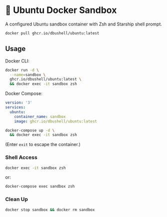 # 🐳 Ubuntu Docker Sandbox

A configured Ubuntu sandbox container with Zsh and Starship shell prompt.

```sh
docker pull ghcr.io/dbushell/ubuntu:latest
```

## Usage

Docker CLI:

```sh
docker run -d \
  --name=sandbox \
  ghcr.io/dbushell/ubuntu:latest \
  && docker exec -it sandbox zsh
```

Docker Compose:

```yml
version: '3'
services:
  ubuntu:
    container_name: sandbox
    image: ghcr.io/dbushell/ubuntu:latest
```

```sh
docker-compose up -d \
  && docker exec -it sandbox zsh
```

(Enter `exit` to escape the container.)

### Shell Access

```sh
docker exec -it sandbox zsh
```

or:

```sh
docker-compose exec sandbox zsh
```

### Clean Up

```sh
docker stop sandbox && docker rm sandbox
```
